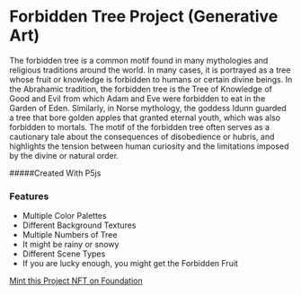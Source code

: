 # Forbidden Tree Project (Generative Art)
The forbidden tree is a common motif found in many mythologies and religious traditions around the world. In many cases, it is portrayed as a tree whose fruit or knowledge is forbidden to humans or certain divine beings. In the Abrahamic tradition, the forbidden tree is the Tree of Knowledge of Good and Evil from which Adam and Eve were forbidden to eat in the Garden of Eden. Similarly, in Norse mythology, the goddess Idunn guarded a tree that bore golden apples that granted eternal youth, which was also forbidden to mortals. The motif of the forbidden tree often serves as a cautionary tale about the consequences of disobedience or hubris, and highlights the tension between human curiosity and the limitations imposed by the divine or natural order.
 
#####Created With P5js
### Features
- Multiple Color Palettes
- Different Background Textures
- Multiple Numbers of Tree
- It might be rainy or snowy
- Different Scene Types
- If you are lucky enough, you might get the Forbidden Fruit

[Mint this Project NFT on Foundation](https://foundation.app/collection/fbt-triohash "link title")